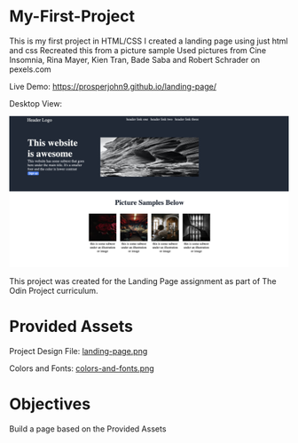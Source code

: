 # My-First-Project
This is my first project in HTML/CSS
I created a landing page using just html and css
Recreated this from a picture sample
Used pictures from Cine Insomnia, Rina Mayer, Kien Tran, Bade Saba and Robert Schrader on pexels.com

Live Demo:
https://prosperjohn9.github.io/landing-page/



Desktop View:


![Desktop View](./images/landing-page.png)

This project was created for the Landing Page assignment as part of The Odin Project curriculum.


# Provided Assets
Project Design File: [landing-page.png](https://cdn.statically.io/gh/TheOdinProject/curriculum/81a5d553f4073e593d23a6ab00d50eef8620796d/foundations/html_css/project/imgs/01.png)


Colors and Fonts: [colors-and-fonts.png](https://cdn.statically.io/gh/TheOdinProject/curriculum/81a5d553f4073e593d23a6ab00d50eef8620796d/foundations/html_css/project/imgs/02.png)

# Objectives
Build a page based on the Provided Assets